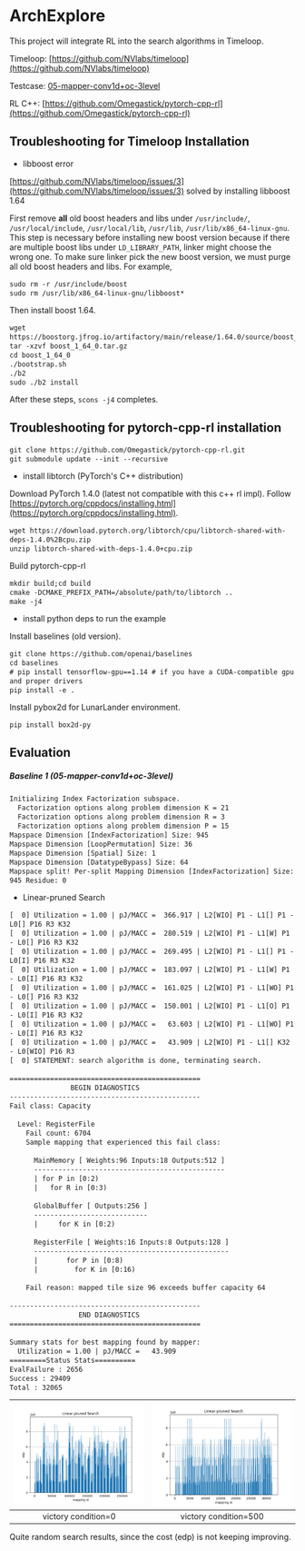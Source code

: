 # ArchExplore

This project will integrate RL into the search algorithms in Timeloop.

Timeloop: [https://github.com/NVlabs/timeloop](https://github.com/NVlabs/timeloop)

Testcase: [05-mapper-conv1d+oc-3level](https://github.com/Accelergy-Project/timeloop-accelergy-exercises/tree/master/exercises/timeloop/05-mapper-conv1d%2Boc-3level)

RL C++: [https://github.com/Omegastick/pytorch-cpp-rl](https://github.com/Omegastick/pytorch-cpp-rl)

## Troubleshooting for Timeloop Installation

* libboost error
 
[https://github.com/NVlabs/timeloop/issues/3](https://github.com/NVlabs/timeloop/issues/3) solved by installing libboost 1.64

First remove **all** old boost headers and libs under ``/usr/include/``, ``/usr/local/include``, ``/usr/local/lib``, ``/usr/lib``, ``/usr/lib/x86_64-linux-gnu``. 
This step is necessary before installing new boost version because if there are multiple boost libs under ``LD_LIBRARY_PATH``, linker might choose the wrong one.
To make sure linker pick the new boost version, we must purge all old boost headers and libs.
For example,
```
sudo rm -r /usr/include/boost
sudo rm /usr/lib/x86_64-linux-gnu/libboost*
```
Then install boost 1.64.
```
wget https://boostorg.jfrog.io/artifactory/main/release/1.64.0/source/boost_1_64_0.tar.gz
tar -xzvf boost_1_64_0.tar.gz
cd boost_1_64_0
./bootstrap.sh
./b2
sudo ./b2 install
```
After these steps, ``scons -j4`` completes.

## Troubleshooting for pytorch-cpp-rl installation

```
git clone https://github.com/Omegastick/pytorch-cpp-rl.git
git submodule update --init --recursive
```

* install libtorch (PyTorch's C++ distribution)

Download PyTorch 1.4.0 (latest not compatible with this c++ rl impl). Follow [https://pytorch.org/cppdocs/installing.html](https://pytorch.org/cppdocs/installing.html).
```
wget https://download.pytorch.org/libtorch/cpu/libtorch-shared-with-deps-1.4.0%2Bcpu.zip
unzip libtorch-shared-with-deps-1.4.0+cpu.zip
```
Build pytorch-cpp-rl
```
mkdir build;cd build
cmake -DCMAKE_PREFIX_PATH=/absolute/path/to/libtorch ..
make -j4
```

* install python deps to run the example

Install baselines (old version).
```
git clone https://github.com/openai/baselines
cd baselines
# pip install tensorflow-gpu==1.14 # if you have a CUDA-compatible gpu and proper drivers
pip install -e .
```
Install pybox2d for LunarLander environment.
```
pip install box2d-py
```

## Evaluation

##### Baseline 1 (05-mapper-conv1d+oc-3level)
```
Initializing Index Factorization subspace.
  Factorization options along problem dimension K = 21
  Factorization options along problem dimension R = 3
  Factorization options along problem dimension P = 15
Mapspace Dimension [IndexFactorization] Size: 945
Mapspace Dimension [LoopPermutation] Size: 36
Mapspace Dimension [Spatial] Size: 1
Mapspace Dimension [DatatypeBypass] Size: 64
Mapspace split! Per-split Mapping Dimension [IndexFactorization] Size: 945 Residue: 0
```

* Linear-pruned Search

```
[  0] Utilization = 1.00 | pJ/MACC =  366.917 | L2[WIO] P1 - L1[] P1 - L0[] P16 R3 K32
[  0] Utilization = 1.00 | pJ/MACC =  280.519 | L2[WIO] P1 - L1[W] P1 - L0[] P16 R3 K32
[  0] Utilization = 1.00 | pJ/MACC =  269.495 | L2[WIO] P1 - L1[] P1 - L0[I] P16 R3 K32
[  0] Utilization = 1.00 | pJ/MACC =  183.097 | L2[WIO] P1 - L1[W] P1 - L0[I] P16 R3 K32
[  0] Utilization = 1.00 | pJ/MACC =  161.025 | L2[WIO] P1 - L1[WO] P1 - L0[] P16 R3 K32
[  0] Utilization = 1.00 | pJ/MACC =  150.001 | L2[WIO] P1 - L1[O] P1 - L0[I] P16 R3 K32
[  0] Utilization = 1.00 | pJ/MACC =   63.603 | L2[WIO] P1 - L1[WO] P1 - L0[I] P16 R3 K32
[  0] Utilization = 1.00 | pJ/MACC =   43.909 | L2[WIO] P1 - L1[] K32 - L0[WIO] P16 R3
[  0] STATEMENT: search algorithm is done, terminating search.

===============================================
               BEGIN DIAGNOSTICS
-----------------------------------------------
Fail class: Capacity

  Level: RegisterFile
    Fail count: 6704
    Sample mapping that experienced this fail class:

      MainMemory [ Weights:96 Inputs:18 Outputs:512 ]
      -----------------------------------------------
      | for P in [0:2)
      |   for R in [0:3)

      GlobalBuffer [ Outputs:256 ]
      ----------------------------
      |     for K in [0:2)

      RegisterFile [ Weights:16 Inputs:8 Outputs:128 ]
      ------------------------------------------------
      |       for P in [0:8)
      |         for K in [0:16)

    Fail reason: mapped tile size 96 exceeds buffer capacity 64

-----------------------------------------------
                 END DIAGNOSTICS
===============================================

Summary stats for best mapping found by mapper:
  Utilization = 1.00 | pJ/MACC =   43.909
=========Status Stats==========
EvalFailure : 2656
Success : 29409
Total : 32065

```
|![](https://github.com/krosac/ArchExplore/blob/main/images/linear-pruned.png)|![](https://github.com/krosac/ArchExplore/blob/main/images/linear-pruned_vc500.png)|
|:--:|:--:|
|victory condition=0|victory condition=500|

Quite random search results, since the cost (edp) is not keeping improving.
